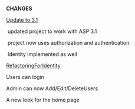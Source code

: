 **CHANGES**

<u>Update to 3.1</u>

​	updated project to work with  ASP 3.1

​	project now uses authorization and authentication

​	Identity implemented as well

<u>RefactoringForIdentity</u>

Users can login 

Admin can now Add/Edit/DeleteUsers

A new look for the home page